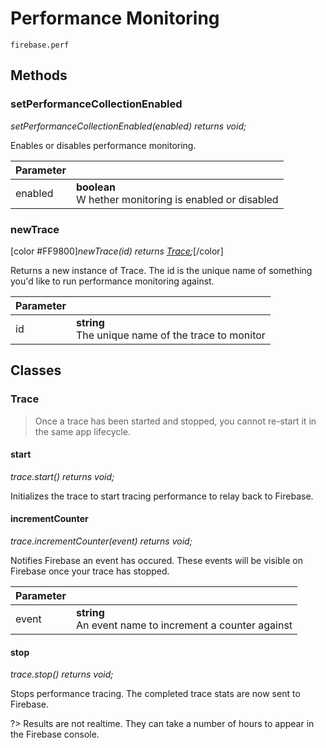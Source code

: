 # Performance Monitoring

```
firebase.perf
```

## Methods 

### setPerformanceCollectionEnabled
*setPerformanceCollectionEnabled(enabled) returns void;*

Enables or disables performance monitoring. 

| Parameter |         |
| --------- | ------- |
| enabled   | **boolean** <br />W hether monitoring is enabled or disabled |

### newTrace
[color #FF9800]*newTrace(id) returns [Trace](#trace);*[/color]

Returns a new instance of Trace. The id is the unique name of something you'd like to run performance monitoring against.

| Parameter |         |
| --------- | ------- |
| id   | **string** <br /> The unique name of the trace to monitor |

## Classes

### Trace

> Once a trace has been started and stopped, you cannot re-start it in the same app lifecycle.

#### start
*trace.start() returns void;*

Initializes the trace to start tracing performance to relay back to Firebase.

#### incrementCounter
*trace.incrementCounter(event) returns void;*

Notifies Firebase an event has occured. These events will be visible on Firebase once your trace has stopped.

| Parameter |         |
| --------- | ------- |
| event     | **string** <br /> An event name to increment a counter against |

#### stop
*trace.stop() returns void;*

Stops performance tracing. The completed trace stats are now sent to Firebase.

?> Results are not realtime. They can take a number of hours to appear in the Firebase console.
